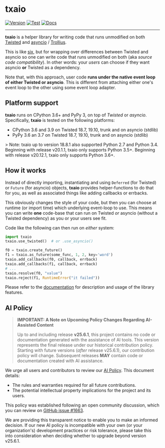 # txaio

[![Version](https://img.shields.io/pypi/v/txaio.svg)](https://pypi.python.org/pypi/txaio)
[![Test](https://github.com/crossbario/txaio/workflows/main/badge.svg)](https://github.com/crossbario/txaio/actions?query=workflow%3Amain)
[![Docs](https://img.shields.io/badge/docs-latest-brightgreen.svg?style=flat)](https://txaio.readthedocs.io/en/latest/)
<!--
[![Docs](https://readthedocs.org/projects/txaio/badge/?version=latest)](https://txaio.readthedocs.io/en/latest/)
[![Deploy Workflow](https://github.com/crossbario/txaio/workflows/deploy/badge.svg)](https://github.com/crossbario/txaio/actions?query=workflow%3Adeploy)
[![Coverage](https://codecov.io/github/crossbario/txaio/coverage.svg?branch=master)](https://codecov.io/github/crossbario/txaio)
-->

------------------------------------------------------------------------

**txaio** is a helper library for writing code that runs unmodified on
both [Twisted](https://twistedmatrix.com/) and
[asyncio](https://docs.python.org/3/library/asyncio.html) /
[Trollius](http://trollius.readthedocs.org/en/latest/index.html).

This is like [six](http://pythonhosted.org/six/), but for wrapping over
differences between Twisted and asyncio so one can write code that runs
unmodified on both (aka *source code compatibility*). In other words:
your *users* can choose if they want asyncio **or** Twisted as a
dependency.

Note that, with this approach, user code **runs under the native event
loop of either Twisted or asyncio**. This is different from attaching
either one's event loop to the other using some event loop adapter.

## Platform support

**txaio** runs on CPython 3.6+ and PyPy 3, on top of *Twisted* or
*asyncio*. Specifically, **txaio** is tested on the following platforms:

-   CPython 3.6 and 3.9 on Twisted 18.7, 19.10, trunk and on asyncio
    (stdlib)
-   PyPy 3.6 an 3.7 on Twisted 18.7, 19.10, trunk and on asyncio
    (stdlib)

&gt; Note: txaio up to version 18.8.1 also supported Python 2.7 and
Python 3.4. Beginning with release v20.1.1, txaio only supports Python
3.5+. Beginning with release v20.12.1, txaio only supports Python 3.6+.

## How it works

Instead of directly importing, instantiating and using `Deferred` (for
Twisted) or `Future` (for asyncio) objects, **txaio** provides
helper-functions to do that for you, as well as associated things like
adding callbacks or errbacks.

This obviously changes the style of your code, but then you can choose
at runtime (or import time) which underlying event-loop to use. This
means you can write **one** code-base that can run on Twisted *or*
asyncio (without a Twisted dependency) as you or your users see fit.

Code like the following can then run on *either* system:

```python
import txaio
txaio.use_twisted()  # or .use_asyncio()

f0 = txaio.create_future()
f1 = txaio.as_future(some_func, 1, 2, key='word')
txaio.add_callbacks(f0, callback, errback)
txaio.add_callbacks(f1, callback, errback)
# ...
txaio.resolve(f0, "value")
txaio.reject(f1, RuntimeError("it failed"))
```

Please refer to the
[documentation](https://txaio.readthedocs.io/en/latest/) for description
and usage of the library features.

## AI Policy

> **IMPORTANT: A Note on Upcoming Policy Changes Regarding AI-Assisted Content**
>
> Up to and including release **v25.6.1**, this project contains no code
> or documentation generated with the assistance of AI tools. This version
> represents the final release under our historical contribution policy.
> Starting with future versions (*after* release v25.6.1), our contribution policy
> will change. Subsequent releases **MAY** contain code or documentation
> created with AI assistance.

We urge all users and contributors to review our [AI
Policy](https://github.com/crossbario/txaio/blob/master/AI_POLICY.md).
This document details:

-   The rules and warranties required for all future contributions.
-   The potential intellectual property implications for the project and
    its users.

This policy was established following an open community discussion,
which you can review on [GitHub issue
\#1663](https://github.com/crossbario/autobahn-python/issues/1663).

We are providing this transparent notice to enable you to make an
informed decision. If our new AI policy is incompatible with your own
(or your organization's) development practices or risk tolerance, please
take this into consideration when deciding whether to upgrade beyond
version v25.6.1.
